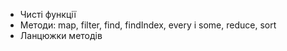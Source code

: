 - Чисті функції
- Методи: map, filter, find, findIndex, every і some, reduce, sort
- Ланцюжки методів
